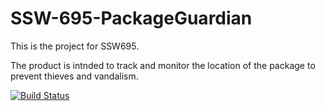 # SSW-695-PackageGuardian
This is the project for SSW695. 

The product is intnded to track and monitor the location of the package to prevent thieves and vandalism.

[![Build Status](https://travis-ci.com/wbwxshao/SSW-695-PackageGuardian.svg?branch=master)](https://travis-ci.com/wbwxshao/SSW-695-PackageGuardian)
